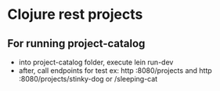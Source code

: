 # Clojure rest projects

## For running project-catalog 
  * into project-catalog folder, execute lein run-dev
  * after, call endpoints for test ex: http :8080/projects and http :8080/projects/stinky-dog or /sleeping-cat
